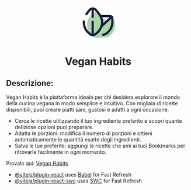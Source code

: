 <div align="center">
  <img src="https://github.com/Pgalli992/s21_react/blob/main/src/assets/icons/logo.png" align="justify"/>
</div>
<h1 align="center">
  Vegan Habits
</h1>

## Descrizione:

Vegan Habits è la piattaforma ideale per chi desidera esplorare il mondo della cucina vegana in modo semplice e intuitivo. Con migliaia di ricette disponibili, puoi creare piatti sani, gustosi e adatti a ogni occasione.

- Cerca le ricette utilizzando il tuo ingrediente preferito e scopri quante deliziose opzioni puoi preparare.
- Adatta le porzioni: modifica il numero di porzioni e ottieni automaticamente le quantità esatte degli ingredienti.
- Salva le tue preferite: aggiungi le ricette che ami ai tuoi Bookmarks per ritrovarle facilmente in ogni momento.

Provalo qui: [Vegan Habits](https://pg-veganrecipes.netlify.app/)

- [@vitejs/plugin-react](https://github.com/vitejs/vite-plugin-react/blob/main/packages/plugin-react/README.md) uses [Babel](https://babeljs.io/) for Fast Refresh
- [@vitejs/plugin-react-swc](https://github.com/vitejs/vite-plugin-react-swc) uses [SWC](https://swc.rs/) for Fast Refresh
